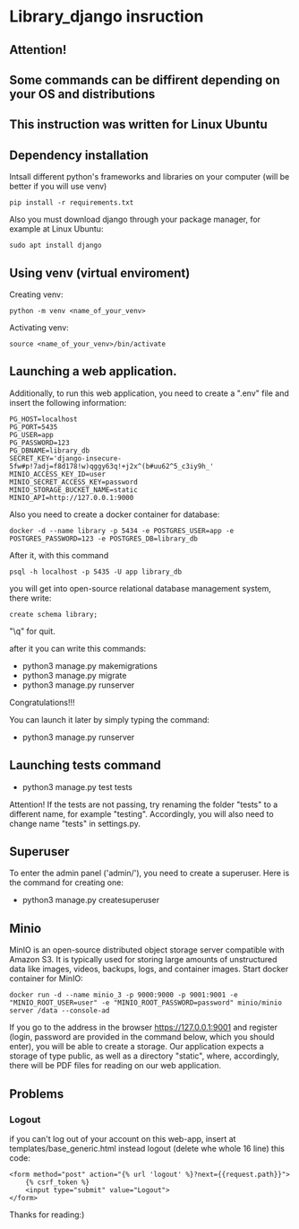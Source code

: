 # Library_django insruction

## Attention!
## Some commands can be diffirent depending on your OS and distributions
## This instruction was written for Linux Ubuntu


## Dependency installation
Intsall different python's frameworks and libraries on your computer (will be better if you will use venv)
```
pip install -r requirements.txt
```
Also you must download django through your package manager,
for example at Linux Ubuntu:
```
sudo apt install django
```

## Using venv (virtual enviroment)
Creating venv:
```
python -m venv <name_of_your_venv>
```
Activating venv:
```
source <name_of_your_venv>/bin/activate
```


## Launching a web application.
Additionally, to run this web application, you need to create a ".env" file and insert the following information:

```
PG_HOST=localhost
PG_PORT=5435
PG_USER=app
PG_PASSWORD=123
PG_DBNAME=library_db
SECRET_KEY='django-insecure-5fw#p!7adj=f8d178!w)qggy63q!+j2x^(b#uu62^5_c3iy9h_'
MINIO_ACCESS_KEY_ID=user
MINIO_SECRET_ACCESS_KEY=password
MINIO_STORAGE_BUCKET_NAME=static
MINIO_API=http://127.0.0.1:9000
```

Also you need to create a docker container for database:
```
docker -d --name library -p 5434 -e POSTGRES_USER=app -e POSTGRES_PASSWORD=123 -e POSTGRES_DB=library_db
```

After it, with this command
```
psql -h localhost -p 5435 -U app library_db
```
you will get into open-source relational database management system, there write:
```
create schema library;
```
"\q" for quit.

after it you can write this commands:

* python3 manage.py makemigrations
* python3 manage.py migrate
* python3 manage.py runserver

Congratulations!!!

You can launch it later by simply typing the command:
- python3 manage.py runserver



## Launching tests command
- python3 manage.py test tests

Attention! If the tests are not passing, try renaming the folder "tests" to a different name, for example "testing". Accordingly, you will also need to change name "tests" in settings.py.

## Superuser
To enter the admin panel ('admin/'), you need to create a superuser. Here is the command for creating one:
- python3 manage.py createsuperuser

## Minio
MinIO is an open-source distributed object storage server compatible with Amazon S3. It is typically used for storing large amounts of unstructured data like images, videos, backups, logs, and container images.
Start docker container for MinIO:
```
docker run -d --name minio_3 -p 9000:9000 -p 9001:9001 -e "MINIO_ROOT_USER=user" -e "MINIO_ROOT_PASSWORD=password" minio/minio server /data --console-ad
```
If you go to the address in the browser https://127.0.0.1:9001 and register (login, password are provided in the command below, which you should enter), you will be able to create a storage. Our application expects a storage of type public, as well as a directory "static", where, accordingly, there will be PDF files for reading on our web application.

## Problems

### Logout
if you can't log out of your account on this web-app,
insert at templates/base_generic.html instead logout (delete whe whole 16 line) this code:
```
<form method="post" action="{% url 'logout' %}?next={{request.path}}">
    {% csrf_token %}
    <input type="submit" value="Logout">
</form>
```

Thanks for reading:)